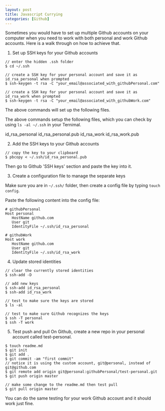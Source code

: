```yaml
---
layout: post
title: Javascript Currying
categories: [Github]
---
```


Sometimes you would have to set up multiple Github accounts on your computer when you need to work with both personal and work Github accounts. Here is a walk through on how to achieve that.

1. Set up SSH keys for your Github accounts

```
// enter the hidden .ssh folder
$ cd ~/.ssh

// create a SSH key for your personal account and save it as id_rsa_personal when prompted
$ ssh-keygen -t rsa -C "your_email@associated_with_githubPersonal.com"

// create a SSH key for your personal account and save it as id_rsa_work when prompted
$ ssh-keygen -t rsa -C "your_email@associated_with_githubWork.com"
```

The above commands will set up the following files.

The above commands setup the following files, which you can check by using `ls -al ~/.ssh` in your Ternimal.

id_rsa_personal
id_rsa_personal.pub
id_rsa_work
id_rsa_work.pub

2. Add the SSH keys to your Github accounts

```
// copy the key to your clipboard
$ pbcopy < ~/.ssh/id_rsa_personal.pub
```

Then go to Github 'SSH keys' section and paste the key into it.

3. Create a configuration file to manage the separate keys

Make sure you are in `~/.ssh/` folder, then create a config file by typing `touch config`.

Paste the following content into the config file:

```
# githubPersonal
Host personal
   HostName github.com
   User git
   IdentityFile ~/.ssh/id_rsa_personal

# githubWork
Host work
   HostName github.com
   User git
   IdentityFile ~/.ssh/id_rsa_work
```

4. Update stored identities

```
// clear the currently stored identities
$ ssh-add -D

// add new keys
$ ssh-add id_rsa_personal
$ ssh-add id_rsa_work

// test to make sure the keys are stored
$ ls -al

// test to make sure Github recognizes the keys
$ ssh -T personal
$ ssh -T work
```

5. Test push and pull
On Github, create a new repo in your personal account called test-personal.

```
$ touch readme.md
$ git init
$ git add .
$ git commit -am "first commit"
// notice it is using the custom account, git@personal, instead of git@github.com
$ git remote add origin git@personal:githubPersonal/test-personal.git
$ git push origin master

// make some change to the readme.md then test pull
$ git pull origin master
```

You can do the same testing for your work Github account and it should work just fine.